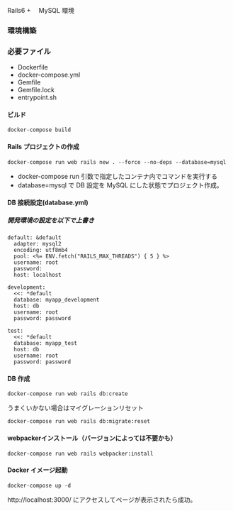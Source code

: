 Rails6 +　 MySQL 環境

### 環境構築

### 必要ファイル

- Dockerfile
- docker-compose.yml
- Gemfile
- Gemfile.lock
- entrypoint.sh

#### ビルド
```
docker-compose build
```

#### Rails プロジェクトの作成

```
docker-compose run web rails new . --force --no-deps --database=mysql
```

- docker-compose run 引数で指定したコンテナ内でコマンドを実行する
- database=mysql で DB 設定を MySQL にした状態でプロジェクト作成。

#### DB 接続設定(database.yml)
##### 開発環境の設定を以下で上書き

```
default: &default
  adapter: mysql2
  encoding: utf8mb4
  pool: <%= ENV.fetch("RAILS_MAX_THREADS") { 5 } %>
  username: root
  password:
  host: localhost

development:
  <<: *default
  database: myapp_development
  host: db
  username: root
  password: password

test:
  <<: *default
  database: myapp_test
  host: db
  username: root
  password: password
```

#### DB 作成

```
docker-compose run web rails db:create
```

うまくいかない場合はマイグレーションリセット
```
docker-compose run web rails db:migrate:reset
```

#### webpackerインストール（バージョンによっては不要かも）
```
docker-compose run web rails webpacker:install
```

#### Docker イメージ起動

```
docker-compose up -d
```

http://localhost:3000/ にアクセスしてページが表示されたら成功。
